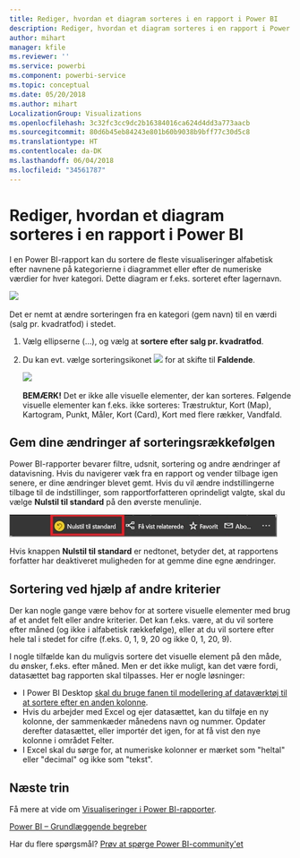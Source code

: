 ```yaml
---
title: Rediger, hvordan et diagram sorteres i en rapport i Power BI
description: Rediger, hvordan et diagram sorteres i en rapport i Power BI
author: mihart
manager: kfile
ms.reviewer: ''
ms.service: powerbi
ms.component: powerbi-service
ms.topic: conceptual
ms.date: 05/20/2018
ms.author: mihart
LocalizationGroup: Visualizations
ms.openlocfilehash: 3c32fc3cc9dc2b16384016ca624d4dd3a773aacb
ms.sourcegitcommit: 80d6b45eb84243e801b60b9038b9bff77c30d5c8
ms.translationtype: HT
ms.contentlocale: da-DK
ms.lasthandoff: 06/04/2018
ms.locfileid: "34561787"
---
```

# <a name="change-how-a-chart-is-sorted-in-a-power-bi-report"></a>Rediger, hvordan et diagram sorteres i en rapport i Power BI
I en Power BI-rapport kan du sortere de fleste visualiseringer alfabetisk efter navnene på kategorierne i diagrammet eller efter de numeriske værdier for hver kategori. Dette diagram er f.eks. sorteret efter lagernavn.

![](media/power-bi-report-change-sort/pbi_chartsortcategory.png)

Det er nemt at ændre sorteringen fra en kategori (gem navn) til en værdi (salg pr. kvadratfod) i stedet.

1. Vælg ellipserne (...), og vælg at **sortere efter salg pr. kvadratfod**.
2. Du kan evt. vælge sorteringsikonet ![](media/power-bi-report-change-sort/sorticon.png) for at skifte til **Faldende**.

   ![](media/power-bi-report-change-sort/sortby.gif)

   **BEMÆRK!** Det er ikke alle visuelle elementer, der kan sorteres.  Følgende visuelle elementer kan f.eks. ikke sorteres: Træstruktur, Kort (Map), Kartogram, Punkt, Måler, Kort (Card), Kort med flere rækker, Vandfald.

## <a name="saving-changes-you-make-to-sort-order"></a>Gem dine ændringer af sorteringsrækkefølgen
Power BI-rapporter bevarer filtre, udsnit, sortering og andre ændringer af datavisning. Hvis du navigerer væk fra en rapport og vender tilbage igen senere, er dine ændringer blevet gemt.  Hvis du vil ændre indstillingerne tilbage til de indstillinger, som rapportforfatteren oprindeligt valgte, skal du vælge **Nulstil til standard** på den øverste menulinje. 

![fast sortering](media/power-bi-report-change-sort/power-bi-reset-to-default.png)

Hvis knappen **Nulstil til standard** er nedtonet, betyder det, at rapportens forfatter har deaktiveret muligheden for at gemme dine egne ændringer.

<a name="other"></a>
## <a name="sorting-using-other-criteria"></a>Sortering ved hjælp af andre kriterier
Der kan nogle gange være behov for at sortere visuelle elementer med brug af et andet felt eller andre kriterier.  Det kan f.eks. være, at du vil sortere efter måned (og ikke i alfabetisk rækkefølge), eller at du vil sortere efter hele tal i stedet for cifre (f.eks. 0, 1, 9, 20 og ikke 0, 1, 20, 9).  

I nogle tilfælde kan du muligvis sortere det visuelle element på den måde, du ønsker, f.eks. efter måned.  Men er det ikke muligt, kan det være fordi, datasættet bag rapporten skal tilpasses. Her er nogle løsninger:

* I Power BI Desktop [skal du bruge fanen til modellering af dataværktøj til at sortere efter en anden kolonne](desktop-sort-by-column.md).
* Hvis du arbejder med Excel og ejer datasættet, kan du tilføje en ny kolonne, der sammenkæder månedens navn og nummer. Opdater derefter datasættet, eller importér det igen, for at få vist den nye kolonne i området Felter.
* I Excel skal du sørge for, at numeriske kolonner er mærket som "heltal" eller "decimal" og ikke som "tekst".

## <a name="next-steps"></a>Næste trin
Få mere at vide om [Visualiseringer i Power BI-rapporter](power-bi-report-visualizations.md).

[Power BI – Grundlæggende begreber](service-basic-concepts.md)

Har du flere spørgsmål? [Prøv at spørge Power BI-community'et](http://community.powerbi.com/)
